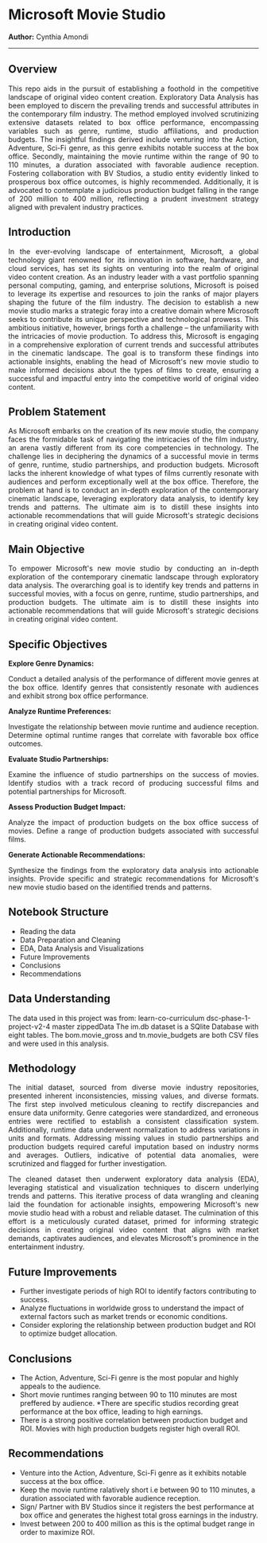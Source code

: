# Microsoft Movie Studio

**Author:** Cynthia Amondi 
***
## Overview

<div style="text-align: justify">This repo aids in the pursuit of establishing a foothold in the competitive landscape of original video content creation. Exploratory Data Analysis has been employed to discern the prevailing trends and successful attributes in the contemporary film industry. The method employed involved scrutinizing extensive datasets related to box office performance, encompassing variables such as genre, runtime, studio affiliations, and production budgets. The insightful findings derived include venturing into the Action, Adventure, Sci-Fi genre, as this genre exhibits notable success at the box office. Secondly, maintaining the movie runtime within the range of 90 to 110 minutes, a duration associated with favorable audience reception. Fostering collaboration with BV Studios, a studio entity evidently linked to prosperous box office outcomes, is highly recommended. Additionally, it is advocated to contemplate a judicious production budget falling in the range of 200 million to 400 million, reflecting a prudent investment strategy aligned with prevalent industry practices.</div>

## Introduction
<div style="text-align: justify">In the ever-evolving landscape of entertainment, Microsoft, a global technology giant renowned for its innovation in software, hardware, and cloud services, has set its sights on venturing into the realm of original video content creation. As an industry leader with a vast portfolio spanning personal computing, gaming, and enterprise solutions, Microsoft is poised to leverage its expertise and resources to join the ranks of major players shaping the future of the film industry. The decision to establish a new movie studio marks a strategic foray into a creative domain where Microsoft seeks to contribute its unique perspective and technological prowess. This ambitious initiative, however, brings forth a challenge – the unfamiliarity with the intricacies of movie production. To address this, Microsoft is engaging in a comprehensive exploration of current trends and successful attributes in the cinematic landscape. The goal is to transform these findings into actionable insights, enabling the head of Microsoft's new movie studio to make informed decisions about the types of films to create, ensuring a successful and impactful entry into the competitive world of original video content.</div>

## Problem Statement
<div style="text-align: justify">As Microsoft embarks on the creation of its new movie studio, the company faces the formidable task of navigating the intricacies of the film industry, an arena vastly different from its core competencies in technology. The challenge lies in deciphering the dynamics of a successful movie in terms of genre, runtime, studio partnerships, and production budgets. Microsoft lacks the inherent knowledge of what types of films currently resonate with audiences and perform exceptionally well at the box office. Therefore, the problem at hand is to conduct an in-depth exploration of the contemporary cinematic landscape, leveraging exploratory data analysis, to identify key trends and patterns. The ultimate aim is to distill these insights into actionable recommendations that will guide Microsoft's strategic decisions in creating original video content.</div>

## Main Objective
<div style="text-align: justify">To empower Microsoft's new movie studio by conducting an in-depth exploration of the contemporary cinematic landscape through exploratory data analysis. The overarching goal is to identify key trends and patterns in successful movies, with a focus on genre, runtime, studio partnerships, and production budgets. The ultimate aim is to distill these insights into actionable recommendations that will guide Microsoft's strategic decisions in creating original video content.</div>

## Specific Objectives

**Explore Genre Dynamics:**

<div style="text-align: justify">Conduct a detailed analysis of the performance of different movie genres at the box office.
Identify genres that consistently resonate with audiences and exhibit strong box office performance.</div>

**Analyze Runtime Preferences:**

<div style="text-align: justify">Investigate the relationship between movie runtime and audience reception.
Determine optimal runtime ranges that correlate with favorable box office outcomes.</div>

**Evaluate Studio Partnerships:**

<div style="text-align: justify">Examine the influence of studio partnerships on the success of movies.
Identify studios with a track record of producing successful films and potential partnerships for Microsoft.</div>

**Assess Production Budget Impact:**

<div style="text-align: justify">Analyze the impact of production budgets on the box office success of movies.
Define a range of production budgets associated with successful films.</div>

**Generate Actionable Recommendations:**

<div style="text-align: justify">Synthesize the findings from the exploratory data analysis into actionable insights.
Provide specific and strategic recommendations for Microsoft's new movie studio based on the identified trends and patterns.</div>

## Notebook Structure

* Reading the data
* Data Preparation and Cleaning
* EDA, Data Analysis and Visualizations
* Future Improvements
* Conclusions
* Recommendations

## Data Understanding

The data used in this project was from: learn-co-curriculum dsc-phase-1-project-v2-4 master zippedData
The im.db dataset is a SQlite Database with eight tables. The bom.movie_gross and tn.movie_budgets are both CSV files and were used in this analysis.

## Methodology

<div style="text-align: justify">The initial dataset, sourced from diverse movie industry repositories, presented inherent inconsistencies, missing values, and diverse formats. The first step involved meticulous cleaning to rectify discrepancies and ensure data uniformity. Genre categories were standardized, and erroneous entries were rectified to establish a consistent classification system. Additionally, runtime data underwent normalization to address variations in units and formats. Addressing missing values in studio partnerships and production budgets required careful imputation based on industry norms and averages. Outliers, indicative of potential data anomalies, were scrutinized and flagged for further investigation. 

The cleaned dataset then underwent exploratory data analysis (EDA), leveraging statistical and visualization techniques to discern underlying trends and patterns. This iterative process of data wrangling and cleaning laid the foundation for actionable insights, empowering Microsoft's new movie studio head with a robust and reliable dataset. The culmination of this effort is a meticulously curated dataset, primed for informing strategic decisions in creating original video content that aligns with market demands, captivates audiences, and elevates Microsoft's prominence in the entertainment industry.</div>

## Future Improvements
* Further investigate periods of high ROI to identify factors contributing to success.
* Analyze fluctuations in worldwide gross to understand the impact of external factors such as market trends or economic conditions.
* Consider exploring the relationship between production budget and ROI to optimize budget allocation.

## Conclusions

* The Action, Adventure, Sci-Fi genre is the most popular and highly appeals to the audience.
* Short movie runtimes ranging between 90 to 110 minutes are most preffered by audience.
*There are specific studios recording great performance at the box office, leading to high earnings.
* There is a strong positive correlation between production budget and ROI. Movies with high production budgets register high overall ROI.

## Recommendations

* Venture into the Action, Adventure, Sci-Fi genre as it exhibits notable success at the box office.
* Keep the movie runtime ralatively short i.e between 90 to 110 minutes, a duration associated with favorable audience reception.
* Sign/ Partner with BV Studios since it registers the best performance at box office and generates the highest total gross earnings in the industry.
* Invest between 200 to 400 million as this is the optimal budget range in order to maximize ROI.  











